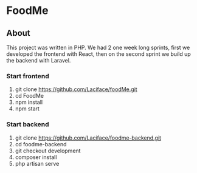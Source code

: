 # FoodMe  

## About  

This project was written in PHP. We had 2 one week long sprints, first we developed the frontend with React, then on the second sprint we build up the backend with Laravel.

### Start frontend  

1. git clone https://github.com/Laciface/foodMe.git
2. cd FoodMe  
3. npm install  
4. npm start  


### Start backend

1. git clone https://github.com/Laciface/foodme-backend.git  
2. cd foodme-backend  
3. git checkout development  
4. composer install  
5. php artisan serve  
